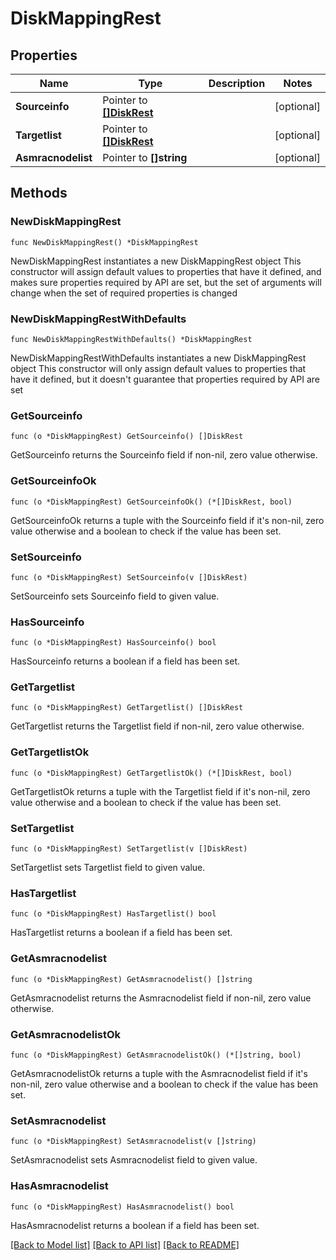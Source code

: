 # DiskMappingRest

## Properties

Name | Type | Description | Notes
------------ | ------------- | ------------- | -------------
**Sourceinfo** | Pointer to [**[]DiskRest**](DiskRest.md) |  | [optional] 
**Targetlist** | Pointer to [**[]DiskRest**](DiskRest.md) |  | [optional] 
**Asmracnodelist** | Pointer to **[]string** |  | [optional] 

## Methods

### NewDiskMappingRest

`func NewDiskMappingRest() *DiskMappingRest`

NewDiskMappingRest instantiates a new DiskMappingRest object
This constructor will assign default values to properties that have it defined,
and makes sure properties required by API are set, but the set of arguments
will change when the set of required properties is changed

### NewDiskMappingRestWithDefaults

`func NewDiskMappingRestWithDefaults() *DiskMappingRest`

NewDiskMappingRestWithDefaults instantiates a new DiskMappingRest object
This constructor will only assign default values to properties that have it defined,
but it doesn't guarantee that properties required by API are set

### GetSourceinfo

`func (o *DiskMappingRest) GetSourceinfo() []DiskRest`

GetSourceinfo returns the Sourceinfo field if non-nil, zero value otherwise.

### GetSourceinfoOk

`func (o *DiskMappingRest) GetSourceinfoOk() (*[]DiskRest, bool)`

GetSourceinfoOk returns a tuple with the Sourceinfo field if it's non-nil, zero value otherwise
and a boolean to check if the value has been set.

### SetSourceinfo

`func (o *DiskMappingRest) SetSourceinfo(v []DiskRest)`

SetSourceinfo sets Sourceinfo field to given value.

### HasSourceinfo

`func (o *DiskMappingRest) HasSourceinfo() bool`

HasSourceinfo returns a boolean if a field has been set.

### GetTargetlist

`func (o *DiskMappingRest) GetTargetlist() []DiskRest`

GetTargetlist returns the Targetlist field if non-nil, zero value otherwise.

### GetTargetlistOk

`func (o *DiskMappingRest) GetTargetlistOk() (*[]DiskRest, bool)`

GetTargetlistOk returns a tuple with the Targetlist field if it's non-nil, zero value otherwise
and a boolean to check if the value has been set.

### SetTargetlist

`func (o *DiskMappingRest) SetTargetlist(v []DiskRest)`

SetTargetlist sets Targetlist field to given value.

### HasTargetlist

`func (o *DiskMappingRest) HasTargetlist() bool`

HasTargetlist returns a boolean if a field has been set.

### GetAsmracnodelist

`func (o *DiskMappingRest) GetAsmracnodelist() []string`

GetAsmracnodelist returns the Asmracnodelist field if non-nil, zero value otherwise.

### GetAsmracnodelistOk

`func (o *DiskMappingRest) GetAsmracnodelistOk() (*[]string, bool)`

GetAsmracnodelistOk returns a tuple with the Asmracnodelist field if it's non-nil, zero value otherwise
and a boolean to check if the value has been set.

### SetAsmracnodelist

`func (o *DiskMappingRest) SetAsmracnodelist(v []string)`

SetAsmracnodelist sets Asmracnodelist field to given value.

### HasAsmracnodelist

`func (o *DiskMappingRest) HasAsmracnodelist() bool`

HasAsmracnodelist returns a boolean if a field has been set.


[[Back to Model list]](../README.md#documentation-for-models) [[Back to API list]](../README.md#documentation-for-api-endpoints) [[Back to README]](../README.md)


